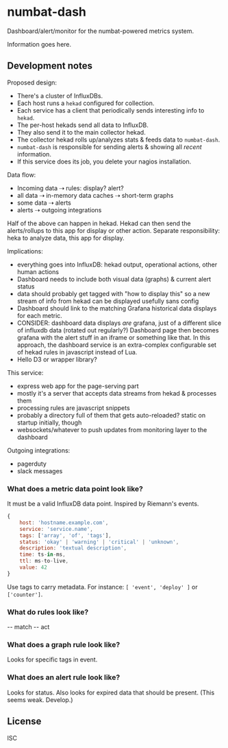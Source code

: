 # numbat-dash

Dashboard/alert/monitor for the numbat-powered metrics system.

Information goes here.

## Development notes

Proposed design:

- There's a cluster of InfluxDBs.
- Each host runs a `hekad` configured for collection.
- Each service has a client that periodically sends interesting info to `hekad`.
- The per-host hekads send all data to InfluxDB.
- They also send it to the main collector hekad.
- The collector hekad rolls up/analyzes stats & feeds data to `numbat-dash`.
- `numbat-dash` is responsible for sending alerts & showing all *recent* information.
- If this service does its job, you delete your nagios installation.


Data flow:

- Incoming data ⇢ rules: display? alert?
- all data ⇢ in-memory data caches ⇢ short-term graphs
- some data ⇢ alerts
- alerts ⇢ outgoing integrations

Half of the above can happen in hekad. Hekad can then send the alerts/rollups to this app for display or other action. Separate responsibility: heka to analyze data, this app for display.

Implications:

- everything goes into InfluxDB: hekad output, operational actions, other human actions
- Dashboard needs to include both visual data (graphs) & current alert status
- data should probably get tagged with "how to display this" so a new stream of info from hekad can be displayed usefully sans config
- Dashboard should link to the matching Grafana historical data displays for each metric.
- CONSIDER: dashboard data displays *are* grafana, just of a different slice of influxdb data (rotated out regularly?) Dashboard page then becomes grafana with the alert stuff in an iframe or something like that. In this approach, the dashboard service is an extra-complex configurable set of hekad rules in javascript instead of Lua.
- Hello D3 or wrapper library?

This service:

- express web app for the page-serving part
- mostly it's a server that accepts data streams from hekad & processes them
- processing rules are javascript snippets
- probably a directory full of them that gets auto-reloaded? static on startup initially, though
- websockets/whatever to push updates from monitoring layer to the dashboard

Outgoing integrations:

- pagerduty
- slack messages

### What does a metric data point look like?

It must be a valid InfluxDB data point. Inspired by Riemann's events.

```javascript
{
    host: 'hostname.example.com',
    service: 'service.name',
    tags: ['array', 'of', 'tags'],
    status: 'okay' | 'warning' | 'critical' | 'unknown',
    description: 'textual description',
    time: ts-in-ms,
    ttl: ms-to-live,
    value: 42
}
```

Use tags to carry metadata. For instance: `[ 'event', 'deploy' ]` or `['counter']`.

### What do rules look like?

-- match
-- act

### What does a graph rule look like?

Looks for specific tags in event.

### What does an alert rule look like?

Looks for status. Also looks for expired data that should be present. (This seems weak. Develop.)

## License

ISC
